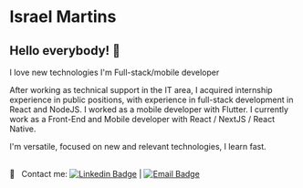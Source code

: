 # Israel Martins
## Hello everybody! 👋
I love new technologies
I'm Full-stack/mobile developer

After working as technical support in the IT area, I acquired
internship experience in public positions, with experience
in full-stack development in React and NodeJS. I worked
as a mobile developer with Flutter. I currently work as a Front-End and Mobile developer with React / NextJS / React Native.

I'm versatile, focused on new and relevant technologies, I learn
fast.

 <br/> :email: &nbsp; Contact me: [![Linkedin Badge](https://img.shields.io/badge/-IsraelMartins-blue?style=flat-square&logo=Linkedin&logoColor=white&link=https://www.linkedin.com/in/israelmarquesmartins/)](https://www.linkedin.com/in/israelmarquesmartins/) 
| 
[![Email Badge](https://img.shields.io/badge/-israel_batista.am@hotmail.com-c14438?style=flat-square&logo=Outlook&logoColor=white&link=mailto:israel_batista.am@hotmail.com)](mailto:israel_batista.am@hotmail.com)

